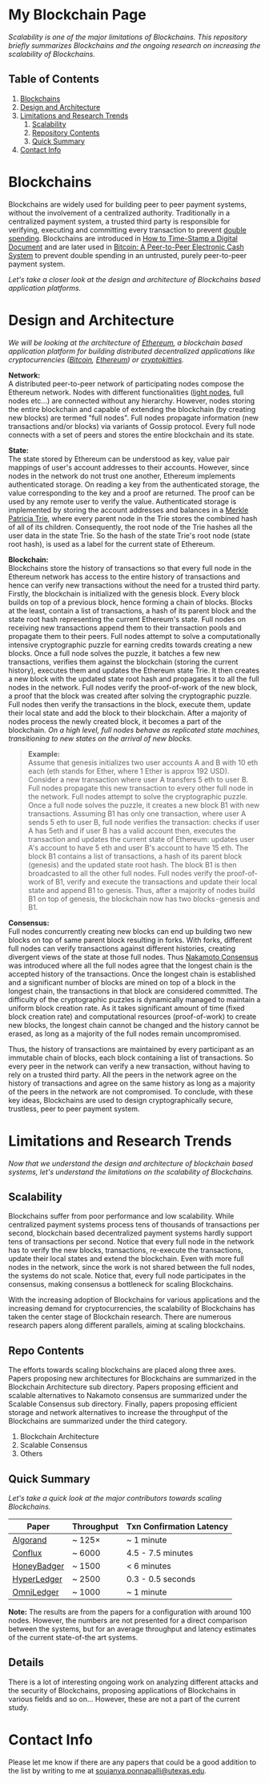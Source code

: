 # My Blockchain Page

*Scalability is one of the major limitations of Blockchains. This repository briefly summarizes Blockchains and the ongoing research on increasing the scalability of Blockchains.*

## Table of Contents ##

1. [Blockchains](https://github.com/SoujanyaPonnapalli/MyBlockchainPage#blockchains)  
2. [Design and Architecture](https://github.com/SoujanyaPonnapalli/MyBlockchainPage#design-and-architecture)  
3. [Limitations and Research Trends](https://github.com/SoujanyaPonnapalli/MyBlockchainPage/blob/master/README.md#limitations-and-research-trends)
    1. [Scalability](https://github.com/SoujanyaPonnapalli/MyBlockchainPage#scalability)  
    2. [Repository Contents](https://github.com/SoujanyaPonnapalli/MyBlockchainPage#repo-contents)
    3. [Quick Summary](https://github.com/SoujanyaPonnapalli/MyBlockchainPage#quick-summary)
6. [Contact Info](https://github.com/SoujanyaPonnapalli/MyBlockchainPage#contact-info)

# Blockchains

Blockchains are widely used for building peer to peer payment systems, without the involvement of a centralized authority. Traditionally in a centralized payment system, a trusted third party is responsible for verifying, executing and committing every transaction to prevent [double spending](https://en.wikipedia.org/wiki/Double-spending). Blockchains are introduced in [How to Time-Stamp a Digital Document](https://www.anf.es/pdf/Haber_Stornetta.pdf) and are later used in [Bitcoin: A Peer-to-Peer Electronic Cash System](https://www.bitcoin.org/bitcoin.pdf) to prevent double spending in an untrusted, purely peer-to-peer payment system.

*Let's take a closer look at the design and architecture of Blockchains based application platforms.*

# Design and Architecture

*We will be looking at the architecture of [Ethereum](https://github.com/ethereum), a blockchain based application platform for building distributed decentralized applications like cryptocurrencies ([Bitcoin](https://bitcoin.org/en/), [Ethereum](https://www.ethereum.org)) or [cryptokitties](https://www.cryptokitties.co).*

**Network:**  
A distributed peer-to-peer network of participating nodes compose the Ethereum network. Nodes with different functionalities ([light nodes](https://github.com/ethereum/wiki/wiki/Light-client-protocol), full nodes etc...) are connected without any hierarchy. However, nodes storing the entire blockchain and capable of extending the blockchain (by creating new blocks) are termed "full nodes". Full nodes propagate information (new transactions and/or blocks) via variants of Gossip protocol. Every full node connects with a set of peers and stores the entire blockchain and its state.

**State:**  
The state stored by Ethereum can be understood as key, value pair mappings of user's account addresses to their accounts. However, since nodes in the network do not trust one another, Ethereum implements authenticated storage. On reading a key from the authenticated storage, the value corresponding to the key and a proof are returned. The proof can be used by any remote user to verify the value. Authenticated storage is implemented by storing the account addresses and balances in a [Merkle Patricia Trie](https://github.com/ethereum/wiki/wiki/Patricia-Tree#main-specification-merkle-patricia-trie), where every parent node in the Trie stores the combined hash of all of its children. Consequently, the root node of the Trie hashes all the user data in the state Trie. So the hash of the state Trie's root node (state root hash), is used as a label for the current state of Ethereum. 

**Blockchain:**  
Blockchains store the history of transactions so that every full node in the Ethereum network has access to the entire history of transactions and hence can verify new transactions without the need for a trusted third party. Firstly, the blockchain is initialized with the genesis block. Every block builds on top of a previous block, hence forming a chain of blocks. Blocks at the least, contain a list of transactions, a hash of its parent block and the state root hash representing the current Ethereum's state. Full nodes on receiving new transactions append them to their transaction pools and propagate them to their peers. Full nodes attempt to solve a computationally intensive cryptographic puzzle for earning credits towards creating a new blocks. Once a full node solves the puzzle, it batches a few new transactions, verifies them against the blockchain (storing the current history), executes them and updates the Ethereum state Trie. It then creates a new block with the updated state root hash and propagates it to all the full nodes in the network. Full nodes verify the proof-of-work of the new block, a proof that the block was created after solving the cryptographic puzzle. Full nodes then verify the transactions in the block, execute them, update their local state and add the block to their blockchain. After a majority of nodes process the newly created block, it becomes a part of the blockchain. 
*On a high level, full nodes behave as replicated state machines, transitioning to new states on the arrival of new blocks.*

> **Example:**  
> Assume that genesis initializes two user accounts A and B with 10 eth each (eth stands for Ether, where 1 Ether is approx 192 USD). Consider a new transaction where user A transfers 5 eth to user B. Full nodes propagate this new transaction to every other full node in the network. Full nodes attempt to solve the cryptographic puzzle. Once a full node solves the puzzle, it creates a new block B1 with new transactions. Assuming B1 has only one transaction, where user A sends 5 eth to user B, full node verifies the transaction: checks if user A has 5eth and if user B has a valid account then, executes the transaction and updates the current state of Ethereum: updates user A's account to have 5 eth and user B's account to have 15 eth. The block B1 contains a list of transactions, a hash of its parent block (genesis) and the updated state root hash. The block B1 is then broadcasted to all the other full nodes. Full nodes verify the proof-of-work of B1, verify and execute the transactions and update their local state and append B1 to genesis. Thus, after a majority of nodes build B1 on top of genesis, the blockchain now has two blocks - genesis and B1.

**Consensus:**  
Full nodes concurrently creating new blocks can end up building two new blocks on top of same parent block resulting in forks. With forks, different full nodes can verify transactions against different histories, creating divergent views of the state at those full nodes. Thus [Nakamoto Consensus](https://bitcoin.org/bitcoin.pdf) was introduced where all the full nodes agree that the longest chain is the accepted history of the transactions. Once the longest chain is established and a significant number of blocks are mined on top of a block in the longest chain, the transactions in that block are considered committed. The difficulty of the cryptographic puzzles is dynamically managed to maintain a uniform block creation rate. As it takes significant amount of time (fixed block creation rate) and computational resources (proof-of-work) to create new blocks, the longest chain cannot be changed and the history cannot be erased, as long as a majority of the full nodes remain uncompromised.

Thus, the history of transactions are maintained by every participant as an immutable chain of blocks, each block containing a list of transactions. So every peer in the network can verify a new transaction, without having to rely on a trusted third party. All the peers in the network agree on the history of transactions and agree on the same history as long as a majority of the peers in the network are not compromised. To conclude, with these key ideas, Blockchains are used to design cryptographically secure, trustless, peer to peer payment system.

# Limitations and Research Trends 

*Now that we understand the design and architecture of blockchain based systems, let's understand the limitations on the scalability of Blockchains.*

## Scalability ##

Blockchains suffer from poor performance and low scalability. While centralized payment systems process tens of thousands of transactions per second, blockchain based decentralized payment systems hardly support tens of transactions per second. Notice that every full node in the network has to verify the new blocks, transactions, re-execute the transactions, update their local states and extend the blockchain. Even with more full nodes in the network, since the work is not shared between the full nodes, the systems do not scale. Notice that, every full node participates in the consensus, making consensus a bottleneck for scaling Blockchains.

With the increasing adoption of Blockchains for various applications and the increasing demand for cryptocurrencies, the scalability of Blockchains has taken the center stage of Blockchain research. There are numerous research papers along different parallels, aiming at scaling blockchains.

## Repo Contents ##

The efforts towards scaling blockchains are placed along three axes. Papers proposing new architectures for Blockchains are summarized in the Blockchain Architecture sub directory. Papers proposing efficient and scalable alternatives to Nakamoto consensus are summarized under the Scalable Consensus sub directory. Finally, papers proposing efficient storage and network alternatives to increase the throughput of the Blockchains are summarized under the third category.
  
1. Blockchain Architecture  
2. Scalable Consensus
3. Others  

## Quick Summary ##

*Let's take a quick look at the major contributors towards scaling Blockchains.*

| Paper         | Throughput   | Txn Confirmation Latency |
| ------------- | ------------ | -----------------|
| [Algorand](https://dl.acm.org/citation.cfm?id=3132757)              | ~ 125×       |  ~ 1 minute      |
| [Conflux](https://arxiv.org/abs/1805.03870)                         | ~ 6000       | 4.5 - 7.5 minutes|
| [HoneyBadger](https://dl.acm.org/citation.cfm?id=2978399)           | ~ 1500       |  < 6 minutes     |
| [HyperLedger](https://dl.acm.org/citation.cfm?id=3190538)           | ~ 2500       | 0.3 - 0.5 seconds|
| [OmniLedger](https://ieeexplore.ieee.org/abstract/document/8418625) | ~ 1000       | ~ 1 minute       |

**Note:** The results are from the papers for a configuration with around 100 nodes. However, the numbers are not presented for a direct comparison between the systems, but for an average throughput and latency estimates of the current state-of-the art systems.

## Details ##

There is a lot of interesting ongoing work on analyzing different attacks and the security of Blockchains, proposing applications of Blockchains in various fields and so on... However, these are not a part of the current study.


# Contact Info 

Please let me know if there are any papers that could be a good addition to the list by writing to me at soujanya.ponnapalli@utexas.edu.
